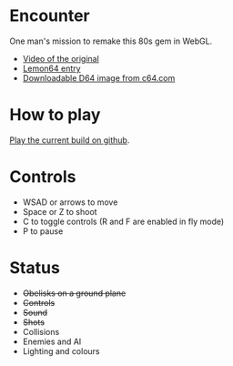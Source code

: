 # Encounter #

One man's mission to remake this 80s gem in WebGL.
* [Video of the original](http://www.youtube.com/watch?v=_7eCFOpI0SU)
* [Lemon64 entry](http://www.lemon64.com/games/details.php?ID=832)
* [Downloadable D64 image from c64.com](http://www.c64.com/games/351)

# How to play #

[Play the current build on github](http://air.github.io/encounter).

# Controls #

* WSAD or arrows to move
* Space or Z to shoot
* C to toggle controls (R and F are enabled in fly mode)
* P to pause

# Status #

* ~~Obelisks on a ground plane~~
* ~~Controls~~
* ~~Sound~~
* ~~Shots~~
* Collisions
* Enemies and AI
* Lighting and colours
